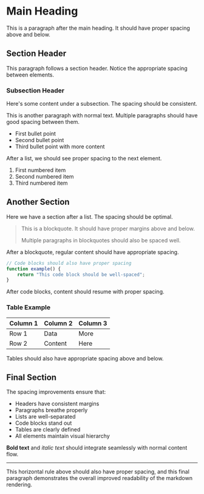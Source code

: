 # Main Heading

This is a paragraph after the main heading. It should have proper spacing above and below.

## Section Header

This paragraph follows a section header. Notice the appropriate spacing between elements.

### Subsection Header

Here's some content under a subsection. The spacing should be consistent.

This is another paragraph with normal text. Multiple paragraphs should have good spacing between them.

- First bullet point
- Second bullet point 
- Third bullet point with more content

After a list, we should see proper spacing to the next element.

1. First numbered item
2. Second numbered item
3. Third numbered item

## Another Section

Here we have a section after a list. The spacing should be optimal.

> This is a blockquote. It should have proper margins above and below.
> 
> Multiple paragraphs in blockquotes should also be spaced well.

After a blockquote, regular content should have appropriate spacing.

```javascript
// Code blocks should also have proper spacing
function example() {
    return "This code block should be well-spaced";
}
```

After code blocks, content should resume with proper spacing.

### Table Example

| Column 1 | Column 2 | Column 3 |
|----------|----------|----------|
| Row 1    | Data     | More     |
| Row 2    | Content  | Here     |

Tables should also have appropriate spacing above and below.

## Final Section

The spacing improvements ensure that:
- Headers have consistent margins
- Paragraphs breathe properly
- Lists are well-separated
- Code blocks stand out
- Tables are clearly defined
- All elements maintain visual hierarchy

**Bold text** and *italic text* should integrate seamlessly with normal content flow.

---

This horizontal rule above should also have proper spacing, and this final paragraph demonstrates the overall improved readability of the markdown rendering.